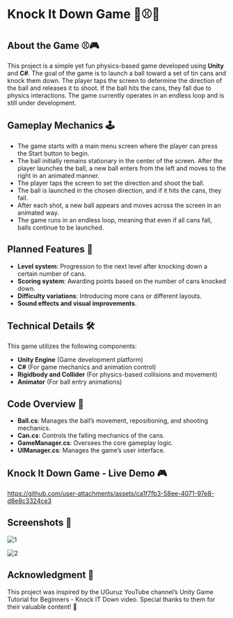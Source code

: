 # Knock It Down Game 🎯⚾💥

## About the Game ⚾🎮
This project is a simple yet fun physics-based game developed using **Unity** and **C#**. The goal of the game is to launch a ball toward a set of tin cans and knock them down. The player taps the screen to determine the direction of the ball and releases it to shoot. If the ball hits the cans, they fall due to physics interactions. The game currently operates in an endless loop and is still under development.

## Gameplay Mechanics 🕹️
- The game starts with a main menu screen where the player can press the Start button to begin.
- The ball initially remains stationary in the center of the screen. After the player launches the ball, a new ball enters from the left and moves to the right in an animated manner.
- The player taps the screen to set the direction and shoot the ball.
- The ball is launched in the chosen direction, and if it hits the cans, they fall.
- After each shot, a new ball appears and moves across the screen in an animated way.
- The game runs in an endless loop, meaning that even if all cans fall, balls continue to be launched.

## Planned Features 🚀
- **Level system**: Progression to the next level after knocking down a certain number of cans.
- **Scoring system**: Awarding points based on the number of cans knocked down.
- **Difficulty variations**: Introducing more cans or different layouts.
- **Sound effects and visual improvements**.

## Technical Details 🛠️
This game utilizes the following components:
- **Unity Engine** (Game development platform)
- **C#** (For game mechanics and animation control)
- **Rigidbody and Collider** (For physics-based collisions and movement)
- **Animator** (For ball entry animations)

## Code Overview 📂
- **Ball.cs**: Manages the ball’s movement, repositioning, and shooting mechanics.
- **Can.cs**: Controls the falling mechanics of the cans.
- **GameManager.cs**: Oversees the core gameplay logic.
- **UIManager.cs**: Manages the game’s user interface.

## Knock It Down Game - Live Demo 🎮

https://github.com/user-attachments/assets/ca1f7fb3-58ee-4071-97e8-d8e8c3324ce3

## Screenshots 📸

![1](https://github.com/user-attachments/assets/96163202-554c-4b50-8f61-c68f9dea0743)

![2](https://github.com/user-attachments/assets/05ec7af8-26a7-4e1e-b160-dcffe0413b22)

## Acknowledgment 🙏
This project was inspired by the UGuruz YouTube channel’s Unity Game Tutorial for Beginners - Knock IT Down video. Special thanks to them for their valuable content! 🎯
